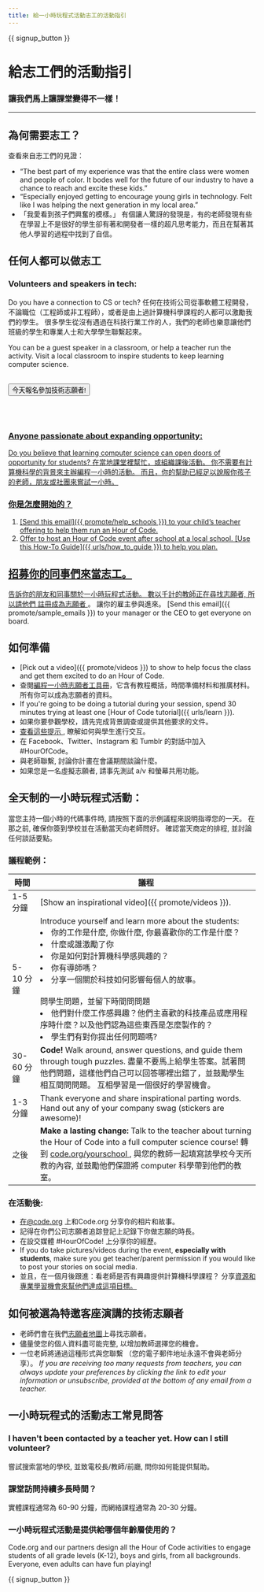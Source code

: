 ```yaml
---
title: 給一小時玩程式活動志工的活動指引
---
```


{{ signup_button }}

# 給志工們的活動指引
### 讓我們馬上讓課堂變得不一樣！

***

## 為何需要志工？
查看來自志工們的見證：

- “The best part of my experience was that the entire class were women and people of color. It bodes well for the future of our industry to have a chance to reach and excite these kids.”
- “Especially enjoyed getting to encourage young girls in technology. Felt like I was helping the next generation in my local area.”
- 「我愛看到孩子們興奮的模樣。」 有個讓人驚訝的發現是，有的老師發現有些在學習上不是很好的學生卻有著和開發者一樣的超凡思考能力，而且在幫著其他人學習的過程中找到了自信。

## 任何人都可以做志工
### Volunteers and speakers in tech:
Do you have a connection to CS or tech? 任何在技術公司從事軟體工程開發，不論職位（工程師或非工程師），或者是由上過計算機科學課程的人都可以激勵我們的學生。 很多學生從沒有遇過在科技行業工作的人，我們的老師也樂意讓他們班級的學生和專業人士和大學學生聯繫起來。

You can be a guest speaker in a classroom, or help a teacher run the activity. Visit a local classroom to inspire students to keep learning computer science.
<br>
<br>

<a href="https://code.org/volunteer"><button>今天報名參加技術志願者!</button>

<br>
<br>

### Anyone passionate about expanding opportunity:
Do you believe that learning computer science can open doors of opportunity for students? 在當地課堂裡幫忙，或組織課後活動。 你不需要有計算機科學的背景來主辦編程一小時的活動。 而且，你的幫助已經足以說服你孩子的老師，朋友或社團來嘗試一小時。

### 你是怎麼開始的？

1. [Send this email]({{ promote/help_schools }}) to your child’s teacher offering to help them run an Hour of Code.
2. Offer to host an Hour of Code event after school at a local school. [Use this How-To Guide]({{ urls/how_to_guide }}) to help you plan.

## 招募你的同事們來當志工。
告訴你的朋友和同事關於一小時玩程式活動。 數以千計的教師正在尋找志願者, 所以請他們 [ 註冊成為志願者 ](HTTPs://code.org/volunteer)。 讓你的雇主參與進來。 [Send this email]({{ promote/sample_emails }}) to your manager or the CEO to get everyone on board.

## 如何準備
- [Pick out a video]({{ promote/videos }}) to show to help focus the class and get them excited to do an Hour of Code.
- 查閱[編程一小時志願者工具冊](/files/hoc-volunteer-toolkit.pdf)，它含有教程概括，時間準備材料和推廣材料。 所有你可以成為志願者的資料。
- If you're going to be doing a tutorial during your session, spend 30 minutes trying at least one [Hour of Code tutorial]({{ urls/learn }}).
- 如果你要參觀學校，請先完成背景調查或提供其他要求的文件。
- [ 查看這些提示 ](HTTPs://code.org/files/CSTT_Volunteers.pdf), 瞭解如何與學生進行交互。
- 在 Facebook、Twitter、Instagram 和 Tumblr 的對話中加入 #HourOfCode。
- 與老師聯繫, 討論你計畫在會議期間談論什麼。
- 如果您是一名虛擬志願者, 請事先測試 a/v 和螢幕共用功能。

## 全天制的一小時玩程式活動：
當您主持一個小時的代碼事件時, 請按照下面的示例議程來説明指導您的一天。 在那之前, 確保你簽到學校並在活動當天向老師問好。 確認當天商定的排程, 並討論任何談話要點。

### 議程範例：

| 時間       | 議程                                                                                                                                                                                                                                                                                          |
| -------- | ------------------------------------------------------------------------------------------------------------------------------------------------------------------------------------------------------------------------------------------------------------------------------------------- |
| 1-5 分鐘   | [Show an inspirational video]({{ promote/videos }}).                                                                                                                                                                                                                                        |
| 5-10 分鐘  | Introduce yourself and learn more about the students: </ul><li>你的工作是什麼, 你做什麼, 你最喜歡你的工作是什麼？</li><li>什麼或誰激勵了你</li><li>你是如何對計算機科學感興趣的？</li><li>你有導師嗎？</li><li>分享一個關於科技如何影響每個人的故事。</li><br>問學生問題，並留下時間問問題</br> <li> 他們對什麼工作感興趣？他們主喜歡的科技產品或應用程序時什麼？以及他們認為這些東西是怎麼製作的？ </li><li> 學生們有對你提出任何問題嗎?</ul> |
| 30-60 分鐘 | **Code!** Walk around, answer questions, and guide them through tough puzzles. 盡量不要馬上給學生答案。試著問他們問題，這樣他們自己可以回答哪裡出錯了，並鼓勵學生相互間問問題。 互相學習是一個很好的學習機會。                                                                                                                                             |
| 1-3 分鐘   | Thank everyone and share inspirational parting words. Hand out any of your company swag (stickers are awesome)!                                                                                                                                                                             |
| 之後       | **Make a lasting change:** Talk to the teacher about turning the Hour of Code into a full computer science course! 轉到 [ code.org/yourschool ](HTTPs://code.org/yourschool), 與您的教師一起填寫該學校今天所教的內容, 並鼓勵他們保證將 computer 科學帶到他們的教室。                                                               |

### 在活動後:
- 在@code.org 上和Code.org 分享你的相片和故事。
- 記得在你們公司志願者追踪登記上記錄下你做志願的時長。
- 在設交媒體 #HourOfCode! 上分享你的經歷。
- If you do take pictures/videos during the event, **especially with students**, make sure you get teacher/parent permission if you would like to post your stories on social media.
- 並且，在一個月後跟進：看老師是否有興趣提供計算機科學課程？ 分享[資源和專業學習機會來幫他們達成這項目標。 ](https://code.org/yourschool)

## 如何被選為特邀客座演講的技術志願者
- 老師們會在我們[志願者地圖](https://code.org/volunteer/local)上尋找志願者。
- 儘量使您的個人資料盡可能完整, 以增加教師選擇您的機會。
- 一位老師將通過這種形式與您聯繫 （您的電子郵件地址永遠不會與老師分享）。 *If you are receiving too many requests from teachers, you can always update your preferences by clicking the link to edit your information or unsubscribe, provided at the bottom of any email from a teacher.*

## 一小時玩程式的活動志工常見問答

### I haven't been contacted by a teacher yet. How can I still volunteer?
嘗試搜索當地的學校, 並致電校長/教師/前廳, 問你如何能提供幫助。

### 課堂訪問持續多長時間？
實體課程通常為 60-90 分鐘，而網絡課程通常為 20-30 分鐘。

### 一小時玩程式活動是提供給哪個年齡層使用的？
Code.org and our partners design all the Hour of Code activities to engage students of all grade levels (K-12), boys and girls, from all backgrounds. Everyone, even adults can have fun playing!



{{ signup_button }}
